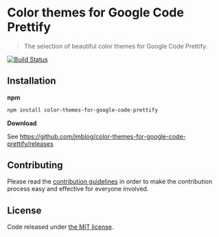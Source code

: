# Color themes for Google Code Prettify

> The selection of beautiful color themes for Google Code Prettify.

[![Build Status](https://travis-ci.org/jmblog/color-themes-for-google-code-prettify.svg?branch=master)](https://travis-ci.org/jmblog/color-themes-for-google-code-prettify)

## Installation

**npm**

```sh
npm install color-themes-for-google-code-prettify
```

**Download**

See https://github.com/jmblog/color-themes-for-google-code-prettify/releases

## Contributing

Please read the [contribution guidelines](CONTRIBUTING.md) in order to make the
contribution process easy and effective for everyone involved.

## License
Code released under [the MIT license](http://jmblog.mit-license.org/).
